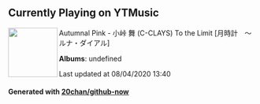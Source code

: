 ## Currently Playing on YTMusic

[<img align="left" width="100" src="https://i.ytimg.com/vi/ujxqBkHU3Ps/sddefault.jpg?sqp=-oaymwEWCJADEOEBIAQqCghqEJQEGHgg6AJIWg&rs">](https://music.youtube.com/channel/UCHBtaCGjuuNyJAAcbv5ESXw)

Autumnal Pink - 小峠 舞 (C-CLAYS) To the Limit [月時計　～ ルナ・ダイアル]

**Albums**: undefined

Last updated at 08/04/2020 13:40

#### Generated with [20chan/github-now](https://github.com/20chan/github-now)


<!--
**20chan/20chan** is a ✨ _special_ ✨ repository because its `README.md` (this file) appears on your GitHub profile.

Here are some ideas to get you started:

- 🔭 I’m currently working on ...
- 🌱 I’m currently learning ...
- 👯 I’m looking to collaborate on ...
- 🤔 I’m looking for help with ...
- 💬 Ask me about ...
- 📫 How to reach me: ...
- 😄 Pronouns: ...
- ⚡ Fun fact: ...
-->
